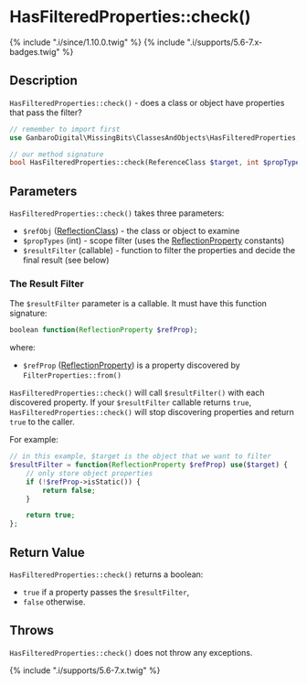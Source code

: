 # HasFilteredProperties::check()

{% include ".i/since/1.10.0.twig" %}
{% include ".i/supports/5.6-7.x-badges.twig" %}

## Description

`HasFilteredProperties::check()` - does a class or object have properties that pass the filter?

```php
// remember to import first
use GanbaroDigital\MissingBits\ClassesAndObjects\HasFilteredProperties;

// our method signature
bool HasFilteredProperties::check(ReferenceClass $target, int $propTypes, callable $resultFilter);
```

## Parameters

`HasFilteredProperties::check()` takes three parameters:

* `$refObj` ([ReflectionClass](http://www.php.net/ReflectionClass)) - the class or object to examine
* `$propTypes` (int) - scope filter (uses the [ReflectionProperty](http://www.php.net/ReflectionProperty) constants)
* `$resultFilter` (callable) - function to filter the properties and decide the final result (see below)

### The Result Filter

The `$resultFilter` parameter is a callable. It must have this function signature:

```php
boolean function(ReflectionProperty $refProp);
```

where:

* `$refProp` ([ReflectionProperty](http://www.php.net/ReflectionProperty)) is a property discovered by `FilterProperties::from()`

`HasFilteredProperties::check()` will call `$resultFilter()` with each discovered property. If your `$resultFilter` callable returns `true`, `HasFilteredProperties::check()` will stop discovering properties and return `true` to the caller.

For example:

```php
// in this example, $target is the object that we want to filter
$resultFilter = function(ReflectionProperty $refProp) use($target) {
    // only store object properties
    if (!$refProp->isStatic()) {
        return false;
    }

    return true;
};
```

## Return Value

`HasFilteredProperties::check()` returns a boolean:

* `true` if a property passes the `$resultFilter`,
* `false` otherwise.

## Throws

`HasFilteredProperties::check()` does not throw any exceptions.

{% include ".i/supports/5.6-7.x.twig" %}
